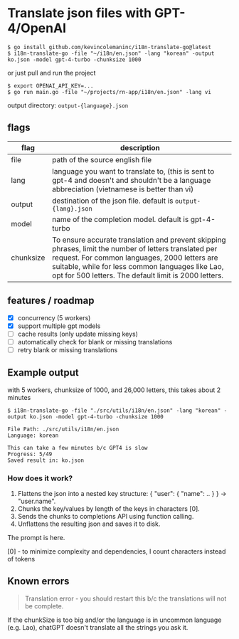 # Translate json files with GPT-4/OpenAI

```
$ go install github.com/kevincolemaninc/i18n-translate-go@latest
$ i18n-translate-go -file "~/i18n/en.json" -lang "korean" -output ko.json -model gpt-4-turbo -chunksize 1000
```

or just pull and run the project

```
$ export OPENAI_API_KEY=...
$ go run main.go -file "~/projects/rn-app/i18n/en.json" -lang vi
```

output directory: `output-{language}.json`

## flags

| flag      | description                                                                                                                                                                                                                                                         |
| --------- | ------------------------------------------------------------------------------------------------------------------------------------------------------------------------------------------------------------------------------------------------------------------- |
| file      | path of the source english file                                                                                                                                                                                                                                     |
| lang      | language you want to translate to, (this is sent to gpt-4 and doesn't and shouldn't be a language abbreciation (vietnamese is better than vi)                                                                                                                       |
| output    | destination of the json file. default is `output-{lang}.json`                                                                                                                                                                                                       |
| model     | name of the completion model. default is gpt-4-turbo                                                                                                                                                                                                                |
| chunksize | To ensure accurate translation and prevent skipping phrases, limit the number of letters translated per request. For common languages, 2000 letters are suitable, while for less common languages like Lao, opt for 500 letters. The default limit is 2000 letters. |

## features / roadmap

- [x] concurrency (5 workers)
- [x] support multiple gpt models
- [ ] cache results (only update missing keys)
- [ ] automatically check for blank or missing translations
- [ ] retry blank or missing translations

## Example output

with 5 workers, chunksize of 1000, and 26,000 letters, this takes about 2 minutes

```
$ i18n-translate-go -file "./src/utils/i18n/en.json" -lang "korean" -output ko.json -model gpt-4-turbo -chunksize 1000

File Path: ./src/utils/i18n/en.json
Language: korean

This can take a few minutes b/c GPT4 is slow
Progress: 5/49
Saved result in: ko.json
```

### How does it work?

1. Flattens the json into a nested key structure: { "user": { "name": .. } } -> "user.name".
2. Chunks the key/values by length of the keys in characters [0].
3. Sends the chunks to completions API using function calling.
4. Unflattens the resulting json and saves it to disk.

The prompt is here.

[0] - to minimize complexity and dependencies, I count characters instead of tokens

## Known errors

> Translation error - you should restart this b/c the translations will not be complete.

If the chunkSize is too big and/or the language is in uncommon language (e.g. Lao), chatGPT doesn't translate all the strings you ask it.
